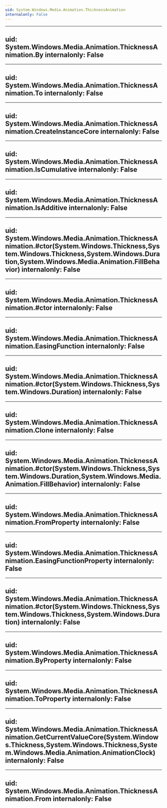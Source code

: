 ```yaml
---
uid: System.Windows.Media.Animation.ThicknessAnimation
internalonly: False
---
```


---
uid: System.Windows.Media.Animation.ThicknessAnimation.By
internalonly: False
---

---
uid: System.Windows.Media.Animation.ThicknessAnimation.To
internalonly: False
---

---
uid: System.Windows.Media.Animation.ThicknessAnimation.CreateInstanceCore
internalonly: False
---

---
uid: System.Windows.Media.Animation.ThicknessAnimation.IsCumulative
internalonly: False
---

---
uid: System.Windows.Media.Animation.ThicknessAnimation.IsAdditive
internalonly: False
---

---
uid: System.Windows.Media.Animation.ThicknessAnimation.#ctor(System.Windows.Thickness,System.Windows.Thickness,System.Windows.Duration,System.Windows.Media.Animation.FillBehavior)
internalonly: False
---

---
uid: System.Windows.Media.Animation.ThicknessAnimation.#ctor
internalonly: False
---

---
uid: System.Windows.Media.Animation.ThicknessAnimation.EasingFunction
internalonly: False
---

---
uid: System.Windows.Media.Animation.ThicknessAnimation.#ctor(System.Windows.Thickness,System.Windows.Duration)
internalonly: False
---

---
uid: System.Windows.Media.Animation.ThicknessAnimation.Clone
internalonly: False
---

---
uid: System.Windows.Media.Animation.ThicknessAnimation.#ctor(System.Windows.Thickness,System.Windows.Duration,System.Windows.Media.Animation.FillBehavior)
internalonly: False
---

---
uid: System.Windows.Media.Animation.ThicknessAnimation.FromProperty
internalonly: False
---

---
uid: System.Windows.Media.Animation.ThicknessAnimation.EasingFunctionProperty
internalonly: False
---

---
uid: System.Windows.Media.Animation.ThicknessAnimation.#ctor(System.Windows.Thickness,System.Windows.Thickness,System.Windows.Duration)
internalonly: False
---

---
uid: System.Windows.Media.Animation.ThicknessAnimation.ByProperty
internalonly: False
---

---
uid: System.Windows.Media.Animation.ThicknessAnimation.ToProperty
internalonly: False
---

---
uid: System.Windows.Media.Animation.ThicknessAnimation.GetCurrentValueCore(System.Windows.Thickness,System.Windows.Thickness,System.Windows.Media.Animation.AnimationClock)
internalonly: False
---

---
uid: System.Windows.Media.Animation.ThicknessAnimation.From
internalonly: False
---
